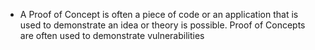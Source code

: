 - A Proof of Concept is often a piece of code or an application that is used to demonstrate an idea or theory is possible. Proof of Concepts are often used to demonstrate vulnerabilities